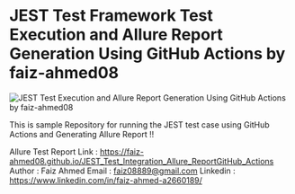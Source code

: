 # JEST Test Framework Test Execution and Allure Report Generation Using GitHub Actions by faiz-ahmed08
![JEST Test Execution and Allure Report Generation Using GitHub Actions by faiz-ahmed08](https://github.com/Faiz-Ahmed08/JEST_Test_Integration_Allure_ReportGitHub_Actions/assets/152106688/b05e336f-1371-446b-ba4e-f13acb3bd9a0)


This is sample Repository for running the JEST test case using GitHub Actions and Generating Allure Report !!

Allure Test Report Link : https://faiz-ahmed08.github.io/JEST_Test_Integration_Allure_ReportGitHub_Actions
Author : Faiz Ahmed
Email : faiz08889@gmail.com
Linkedin : https://www.linkedin.com/in/faiz-ahmed-a2660189/
